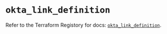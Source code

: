 # `okta_link_definition`

Refer to the Terraform Registory for docs: [`okta_link_definition`](https://www.terraform.io/docs/providers/okta/r/link_definition).
